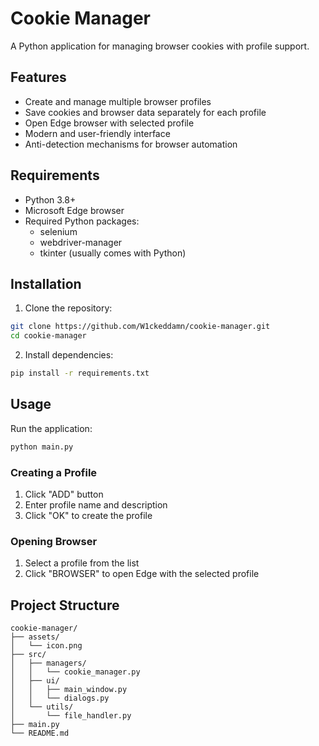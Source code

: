# Cookie Manager

A Python application for managing browser cookies with profile support.

## Features

- Create and manage multiple browser profiles
- Save cookies and browser data separately for each profile
- Open Edge browser with selected profile
- Modern and user-friendly interface
- Anti-detection mechanisms for browser automation

## Requirements

- Python 3.8+
- Microsoft Edge browser
- Required Python packages:
  - selenium
  - webdriver-manager
  - tkinter (usually comes with Python)

## Installation

1. Clone the repository:
```bash
git clone https://github.com/W1ckeddamn/cookie-manager.git
cd cookie-manager
```

2. Install dependencies:
```bash
pip install -r requirements.txt
```

## Usage

Run the application:
```bash
python main.py
```

### Creating a Profile
1. Click "ADD" button
2. Enter profile name and description
3. Click "OK" to create the profile

### Opening Browser
1. Select a profile from the list
2. Click "BROWSER" to open Edge with the selected profile

## Project Structure

```
cookie-manager/
├── assets/
│   └── icon.png
├── src/
│   ├── managers/
│   │   └── cookie_manager.py
│   ├── ui/
│   │   ├── main_window.py
│   │   └── dialogs.py
│   └── utils/
│       └── file_handler.py
├── main.py
└── README.md
```